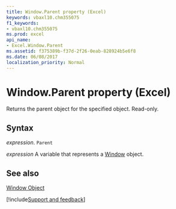 ```yaml
---
title: Window.Parent property (Excel)
keywords: vbaxl10.chm355075
f1_keywords:
- vbaxl10.chm355075
ms.prod: excel
api_name:
- Excel.Window.Parent
ms.assetid: f375389b-f37d-2f26-0eab-828924b5e6f8
ms.date: 06/08/2017
localization_priority: Normal
---
```



# Window.Parent property (Excel)

Returns the parent object for the specified object. Read-only.


## Syntax

_expression_. `Parent`

_expression_ A variable that represents a [Window](./Excel.Window.md) object.


## See also


[Window Object](Excel.Window.md)

[!include[Support and feedback](~/includes/feedback-boilerplate.md)]